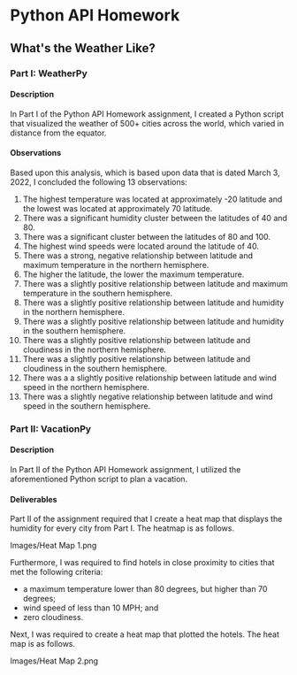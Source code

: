 # Python API Homework 

## What's the Weather Like?

### Part I: WeatherPy

#### Description

In Part I of the Python API Homework assignment, I created a Python script that visualized the weather of 500+ cities across the world, which varied in distance from the equator. 

#### Observations 

Based upon this analysis, which is based upon data that is dated March 3, 2022, I concluded the following 13 observations: 

1.  The highest temperature was located at approximately -20 latitude and the lowest was located at approximately 70 latitude.
2.  There was a significant humidity cluster between the latitudes of 40 and 80. 
3.  There was a significant cluster between the latitudes of 80 and 100. 
4.  The highest wind speeds were located around the latitude of 40.
5.  There was a strong, negative relationship between latitude and maximum temperature in the northern hemisphere. 
6.  The higher the latitude, the lower the maximum temperature.
7.  There was a slightly positive relationship between latitude and maximum temperature in the southern hemisphere.
8.  There was a slightly positive relationship between latitude and humidity in the northern hemisphere.
9.  There was a slightly positive relationship between latitude and humidity in the southern hemisphere.
10. There was a slightly positive relationship between latitude and cloudiness in the northern hemisphere.
11. There was a slightly positive relationship between latitude and cloudiness in the southern hemisphere.
12. There was a a slightly positive relationship between latitude and wind speed in the northern hemisphere.
13. There was a slightly negative relationship between latitude and wind speed in the southern hemisphere.

### Part II: VacationPy

#### Description

In Part II of the Python API Homework assignment, I utilized the aforementioned Python script to plan a vacation. 

#### Deliverables

Part II of the assignment required that I create a heat map that displays the humidity for every city from Part I. The heatmap is as follows. 

Images/Heat Map 1.png

Furthermore, I was required to find hotels in close proximity to cities that met the following criteria:

- a maximum temperature lower than 80 degrees, but higher than 70 degrees; 
- wind speed of less than 10 MPH; and 
- zero cloudiness. 

Next, I was required to create a heat map that plotted the hotels. The heat map is as follows. 

Images/Heat Map 2.png



